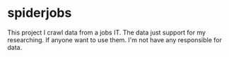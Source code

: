 # spiderjobs
This project I crawl data from a jobs IT. The data just support for my researching. If anyone want to use them. I'm not have any responsible for data.
